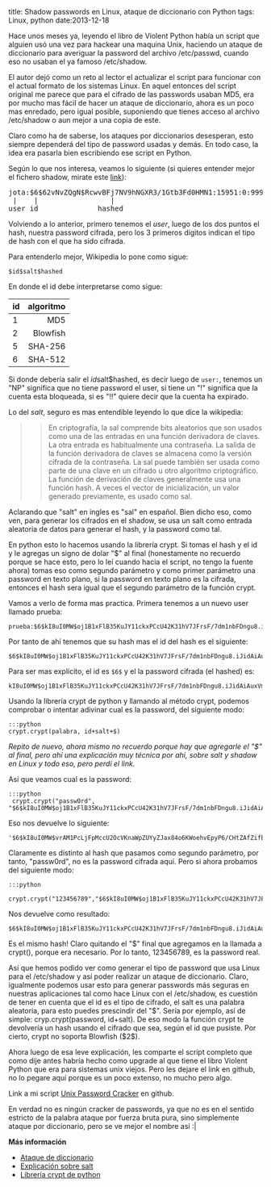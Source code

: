title: Shadow passwords en Linux, ataque de diccionario con Python
tags: Linux, python
date:2013-12-18

Hace unos meses ya, leyendo el libro de Violent Python había un script
que alguien usó una vez para hackear una maquina Unix, haciendo un ataque
de diccionario para averiguar la password del archivo /etc/passwd, cuando
eso no usaban el ya famoso /etc/shadow.

El autor dejó como un reto al lector el actualizar el script para funcionar
con el actual formato de los sistemas Linux. En aquel entonces del script original
me parece que para el cifrado de las passwords usaban MD5, era por mucho mas fácil de
hacer un ataque de diccionario, ahora es un poco mas enredado, pero igual posible,
suponiendo que tienes acceso al archivo /etc/shadow o aun mejor a una copia de este.

Claro como ha de saberse, los ataques por diccionarios desesperan, esto siempre dependerá
del tipo de password usadas y demás. En todo caso, la idea era pasarla bien escribiendo
ese script en Python.

Según lo que nos interesa, veamos lo siguiente (si quieres entender mejor el fichero
shadow, mirate este [link](https://encrypted.google.com/search?hl=en&q=entendiendo%20%2Fetc%2Fshadow "Entendiendo /etc/shadow")):
<pre>
jota:$6$62vNvZQgN$RcwvBFj7NV9hNGXR3/1Gtb3Fd0HMN1:15951:0:99999:7:::
 |    |                 |
user id              hashed                       
</pre>


Volviendo a lo anterior, primero tenemos el *user*, luego de los dos puntos el hash, nuestra password
cifrada, pero los 3 primeros dígitos indican el tipo de hash con el que ha sido
cifrada.

Para entenderlo mejor, Wikipedia lo pone como sigue:

	$id$salt$hashed

En donde el id debe interpretarse  como sigue:

| id          |  algoritmo     |
|:------------|---------------:|
| $1$         | MD5            |
| $2$         | Blowfish       |
| $5$         | SHA-256        |
| $6$         | SHA-512        |

Si donde debería salir el $id$salt$hashed, es decir luego de `user:`, tenemos un "NP" significa
que no tiene password el user, si tiene un "!" significa que la cuenta esta bloqueada, si es "!!"
 quiere decir que la cuenta ha expirado.

Lo del *salt*, seguro es mas entendible leyendo lo que dice la wikipedia:

>>En criptografía, la sal comprende bits aleatorios que son usados como una de las entradas en una función derivadora de claves. La otra entrada es habitualmente una contraseña. La salida de la función derivadora de claves se almacena como la versión cifrada de la contraseña. La sal puede también ser usada como parte de una clave en un cifrado u otro algoritmo criptográfico. La función de derivación de claves generalmente usa una función hash. A veces el vector de inicialización, un valor generado previamente, es usado como sal.

Aclarando que "salt" en ingles es "sal" en español. Bien dicho eso, como ven, para generar los cifrados en el shadow,
se usa un salt como entrada aleatoria de datos para generar el hash, y la password como tal.

En python esto lo hacemos usando la librería crypt. Si tomas el hash y el id y le agregas un signo 
de dolar "$" al final (honestamente no recuerdo porque se hace esto, pero lo leí cuando hacia el 
script, no tengo la fuente ahora) tomas eso como segundo parámetro y como primer parámetro una password en texto plano, si la password en texto plano es la cifrada, entonces el hash sera igual que 
el segundo parámetro de la función crypt.

Vamos a verlo de forma mas practica. Primera tenemos a un nuevo user llamado prueba:

	prueba:$6$kI8uI0MW$oj1B1xFlB35KuJY11ckxPCcU42K31hV7JFrsF/7dm1nbFDngu8.iJidAiAuxVmchDkIGEPY8WKrU/bctla3a1.:16057:0:99999:7:::

Por tanto de ahí tenemos que su hash mas el id del hash es el siguiente:

	$6$kI8uI0MW$oj1B1xFlB35KuJY11ckxPCcU42K31hV7JFrsF/7dm1nbFDngu8.iJidAiAuxVmchDkIGEPY8WKrU/bctla3a1.

Para ser mas explícito, el id es `$6$` y el la password cifrada (el hashed) es:

	kI8uI0MW$oj1B1xFlB35KuJY11ckxPCcU42K31hV7JFrsF/7dm1nbFDngu8.iJidAiAuxVmchDkIGEPY8WKrU/bctla3a1.

Usando la librería crypt de python y llamando al método crypt, podemos comprobar o intentar adivinar cual es la password, del siguiente modo:

	:::python
	crypt.crypt(palabra, id+salt+$)

*Repito de nuevo, ahora mismo no recuerdo porque hay que agregarle el "$" al final, pero ahí una 
explicación muy técnica por ahí, sobre salt y shadow en Linux y todo eso, pero perdí el link.*

Así que veamos cual es la password:

	:::python
	 crypt.crypt("passw0rd", "$6$kI8uI0MW$oj1B1xFlB35KuJY11ckxPCcU42K31hV7JFrsF/7dm1nbFDngu8.iJidAiAuxVmchDkIGEPY8WKrU/bctla3a1.$")

Eso nos devuelve lo siguiente:

	'$6$kI8uI0MW$vrAM1PcLjFpMccU2OcVKnaWpZUYyZJax84o6KWoehvEpyP6/CHtZAfZifEtVPFXBZbCwArVhLjAtF9xHg98ko/'

Claramente es distinto al hash que pasamos como segundo parámetro, por tanto, "passw0rd", no es la
password cifrada aquí. Pero si ahora probamos del siguiente modo:

	:::python
	 crypt.crypt("123456789","$6$kI8uI0MW$oj1B1xFlB35KuJY11ckxPCcU42K31hV7JFrsF/7dm1nbFDngu8.iJidAiAuxVmchDkIGEPY8WKrU/bctla3a1.$")

Nos devuelve como resultado:

	$6$kI8uI0MW$oj1B1xFlB35KuJY11ckxPCcU42K31hV7JFrsF/7dm1nbFDngu8.iJidAiAuxVmchDkIGEPY8WKrU/bctla3a1.

Es el mismo hash! Claro quitando el "$" final que agregamos en la llamada a crypt(), porque era necesario. Por lo tanto, 123456789, es la password real.


Así que hemos podido ver como generar el tipo de password que usa Linux para el /etc/shadow y así poder realizar
un ataque de diccionario. Claro, igualmente podemos usar esto para generar passwords más seguras en nuestras aplicaciones
tal como hace Linux con el /etc/shadow, es cuestión de tener en cuenta que el id es el tipo de cifrado, el salt es una palabra 
aleatoria, para esto puedes prescindir del "$". Sería por ejemplo, así de simple: cryp.crypt(password, id+salt). De eso modo
la función crypt te devolvería un hash usando el cifrado que sea, según el id que pusiste. Por cierto, crypt no soporta Blowfish ($2$).

Ahora luego de esa leve explicación, les comparte el script completo que como dije antes habría hecho como upgrade
al que tiene el libro Violent Python que era para sistemas unix viejos. Pero les dejare el link en github, no lo pegare aquí porque es un poco extenso, no mucho pero algo.

Link a mi script [Unix Password Cracker](https://github.com/aljavier/violent-python-stuff/tree/master/UnixPasswordCracker "Unix Password Cracker") en github.

En verdad no es ningún cracker de passwords, ya que no es en el sentido estricto de la palabra ataque por fuerza bruta pura, sino simplemente ataque por diccionario, pero se ve mejor el nombre así :|

**Más información**

+ [Ataque de diccionario](https://es.wikipedia.org/wiki/Ataque_de_diccionario "Ataque de diccionario")
+ [Explicación sobre salt](https://es.wikipedia.org/wiki/Sal_(criptograf%C3%ADa) "salt")
+ [Librería crypt de python](http://docs.python.org/2/library/crypt.html "crypt")
 


